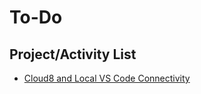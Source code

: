 # To-Do
## Project/Activity List
* [Cloud8 and Local VS Code Connectivity](https://medium.com/@mahantya/access-your-aws-cloud9-ec2-instance-from-vs-code-over-ssh-ee1f5ea259ff#:~:text=Open%20Remote%20Explorer%2C%20select%20SSH,that%20you%20want%20to%20connect.)
